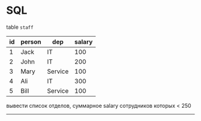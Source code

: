 # SQL

table `staff`

| id | person  | dep      | salary |
|----|---------|----------|--------|
| 1  | Jack    | IT       | 100    |
| 2  | John    | IT       | 200    |
| 3  | Mary    | Service  | 100    |
| 4  | Ali     | IT       | 300    |
| 5  | Bill    | Service  | 100    |

вывести список отделов, суммарное salary сотрудников которых < 250

---
